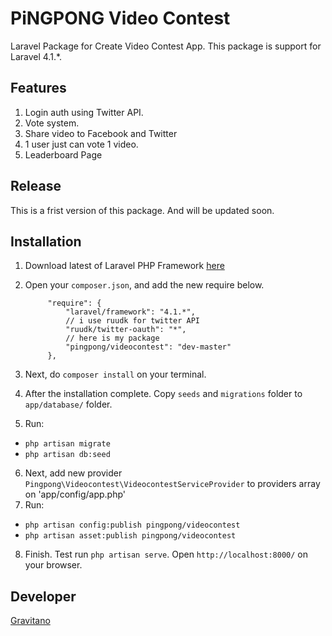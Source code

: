 PiNGPONG Video Contest
============

Laravel Package for Create Video Contest App. This package is support for Laravel 4.1.*.

Features
---------
1. Login auth using Twitter API.
2. Vote system.
3. Share video  to Facebook and Twitter
4. 1 user just can vote 1 video.
5. Leaderboard Page

Release
--------
This is a frist version of this package. And will be updated soon.

Installation
--------------
1. Download latest of Laravel PHP Framework [here](http://laravel.com)
2. Open your `composer.json`, and add the new require below.

    		"require": {
	    		"laravel/framework": "4.1.*",
	    		// i use ruudk for twitter API
	    		"ruudk/twitter-oauth": "*",
	    		// here is my package
	    		"pingpong/videocontest": "dev-master"
    		},

3. Next, do `composer install` on your terminal.
4. After the installation complete. Copy `seeds` and `migrations` folder to `app/database/` folder.
5. Run:
 - `php artisan migrate`
 - `php artisan db:seed`
6. Next, add new provider `Pingpong\Videocontest\VideocontestServiceProvider` to providers array on 'app/config/app.php'
7. Run:
 - `php artisan config:publish pingpong/videocontest`
 - `php artisan asset:publish pingpong/videocontest`
8. Finish. Test run `php artisan serve`. Open `http://localhost:8000/` on your browser. 


Developer
---------
[Gravitano](https://github.com/gravitano)
